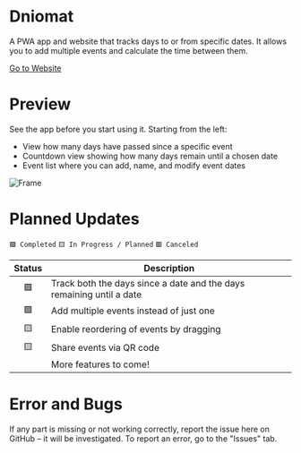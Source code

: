 # Dniomat
A PWA app and website that tracks days to or from specific dates. It allows you to add multiple events and calculate the time between them.

[Go to Website](https://mrwoodsman.pl/counter/)

# Preview
See the app before you start using it. Starting from the left:
- View how many days have passed since a specific event
- Countdown view showing how many days remain until a chosen date
- Event list where you can add, name, and modify event dates

![Frame](https://github.com/user-attachments/assets/af996c7f-6e5e-49d4-aeda-be5a2e507667)

# Planned Updates

`🟩 Completed`  `🟨 In Progress / Planned` `🟥 Canceled`

| Status | Description |
|:------:|-------------|
| 🟩     | Track both the days since a date and the days remaining until a date |
| 🟩     | Add multiple events instead of just one |
| 🟨     | Enable reordering of events by dragging |
| 🟨     | Share events via QR code |
|        | More features to come! |

# Error and Bugs  
If any part is missing or not working correctly, report the issue here on GitHub – it will be investigated. To report an error, go to the "Issues" tab.
